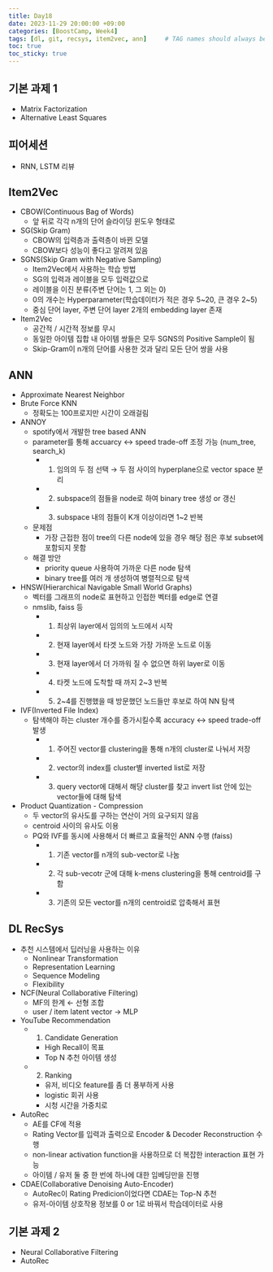 ```yaml
---
title: Day18
date: 2023-11-29 20:00:00 +09:00
categories: [BoostCamp, Week4]
tags: [dl, git, recsys, item2vec, ann]     # TAG names should always be lowercase
toc: true
toc_sticky: true
---
```


## 기본 과제 1
- Matrix Factorization
- Alternative Least Squares

## 피어세션
- RNN, LSTM 리뷰

## Item2Vec
- CBOW(Continuous Bag of Words)
	- 앞 뒤로 각각 n개의 단어 슬라이딩 윈도우 형태로
- SG(Skip Gram)
	- CBOW의 입력층과 출력층이 바뀐 모델
	- CBOW보다 성능이 좋다고 알려져 있음
- SGNS(Skip Gram with Negative Sampling)
	- Item2Vec에서 사용하는 학습 방법
	- SG의 입력과 레이블을 모두 입력값으로
	- 레이블을 이진 분류(주변 단어는 1, 그 외는 0)
	- 0의 개수는 Hyperparameter(학습데이터가 적은 경우 5~20, 큰 경우 2~5)
	- 중심 단어 layer, 주변 단어 layer 2개의 embedding layer 존재
- Item2Vec
	- 공간적 / 시간적 정보를 무시
	- 동일한 아이템 집합 내 아이템 쌍들은 모두 SGNS의 Positive Sample이 됨
	- Skip-Gram이 n개의 단어를 사용한 것과 달리 모든 단어 쌍을 사용

## ANN
- Approximate Nearest Neighbor
- Brute Force KNN
	- 정확도는 100프로지만 시간이 오래걸림
- ANNOY
	- spotify에서 개발한 tree based ANN
	- parameter를 통해 accuarcy &harr; speed trade-off 조정 가능 (num_tree, search_k)
		- 1. 임의의 두 점 선택 &rarr; 두 점 사이의 hyperplane으로 vector space 분리
		- 2. subspace의 점들을 node로 하여 binary tree 생성 or 갱신
		- 3. subspace 내의 점들이 K개 이상이라면 1~2 반복
	- 문제점
		- 가장 근접한 점이 tree의 다른 node에 있을 경우 해당 점은 후보 subset에 포함되지 못함
	- 해결 방안
		- priority queue 사용하여 가까운 다른 node 탐색
		- binary tree를 여러 개 생성하여 병렬적으로 탐색
- HNSW(Hierarchical Navigable Small World Graphs)
	- 벡터를 그래프의 node로 표현하고 인접한 벡터를 edge로 연결
	- nmslib, faiss 등
		- 1. 최상위 layer에서 임의의 노드에서 시작
		- 2. 현재 layer에서 타겟 노드와 가장 가까운 노드로 이동
		- 3. 현재 layer에서 더 가까워 질 수 없으면 하위 layer로 이동
		- 4. 타켓 노드에 도착할 때 까지 2~3 반복
		- 5. 2~4를 진행했을 때 방문했던 노드들만 후보로 하여 NN 탐색
- IVF(Inverted File Index)
	- 탐색해야 하는 cluster 개수를 증가시킬수록 accuracy &harr; speed trade-off 발생
		- 1. 주어진 vector를 clustering을 통해 n개의 cluster로 나눠서 저장
		- 2. vector의 index를 cluster별 inverted list로 저장
		- 3. query vector에 대해서 해당 cluster를 찾고 invert list 안에 있는 vector들에 대해 탐색
- Product Quantization - Compression
	- 두 vector의 유사도를 구하는 연산이 거의 요구되지 않음
	- centroid 사이의 유사도 이용
	- PQ와 IVF를 동시에 사용해서 더 빠르고 효율적인 ANN 수행 (faiss)
		- 1. 기존 vector를 n개의 sub-vector로 나눔
		- 2. 각 sub-vecotr 군에 대해 k-mens clustering을 통해 centroid를 구함
		- 3. 기존의 모든 vector를 n개의 centroid로 압축해서 표현

## DL RecSys
- 추천 시스템에서 딥러닝을 사용하는 이유
	- Nonlinear Transformation
	- Representation Learning
	- Sequence Modeling
	- Flexibility
- NCF(Neural Collaborative Filtering)
	- MF의 한계 &larr; 선형 조합
	- user / item latent vector &rarr; MLP
- YouTube Recommendation
	- 1. Candidate Generation
		- High Recall이 목표
		- Top N 추천 아이템 생성
	- 2. Ranking
		- 유저, 비디오 feature를 좀 더 풍부하게 사용
		- logistic 회귀 사용
		- 시청 시간을 가중치로
- AutoRec
	- AE를 CF에 적용
	- Rating Vector를 입력과 출력으로 Encoder & Decoder Reconstruction 수행
	- non-linear activation function을 사용하므로 더 복잡한 interaction 표현 가능
	- 아이템 / 유저 둘 중 한 번에 하나에 대한 임베딩만을 진행
- CDAE(Collaborative Denoising Auto-Encoder)
	- AutoRec이 Rating Predicion이었다면 CDAE는 Top-N 추천
	- 유저-아이템 상호작용 정보를 0 or 1로 바꿔서 학습데이터로 사용

## 기본 과제 2
- Neural Collaborative Filtering
- AutoRec